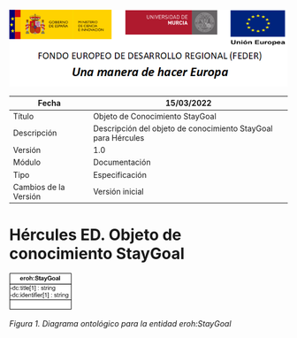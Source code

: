 ![](../../Docs/media/CabeceraDocumentosMD.png)

| Fecha         | 15/03/2022                                                   |
| ------------- | ------------------------------------------------------------ |
|Título|Objeto de Conocimiento StayGoal| 
|Descripción|Descripción del objeto de conocimiento StayGoal para Hércules|
|Versión|1.0|
|Módulo|Documentación|
|Tipo|Especificación|
|Cambios de la Versión|Versión inicial|

# Hércules ED. Objeto de conocimiento StayGoal

![](../../Docs/media/ObjetosDeConocimiento/StayGoal.png)

*Figura 1. Diagrama ontológico para la entidad eroh:StayGoal*
